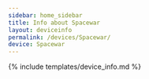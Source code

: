 ```yaml
---
sidebar: home_sidebar
title: Info about Spacewar
layout: deviceinfo
permalink: /devices/Spacewar/
device: Spacewar
---
```

{% include templates/device_info.md %}
